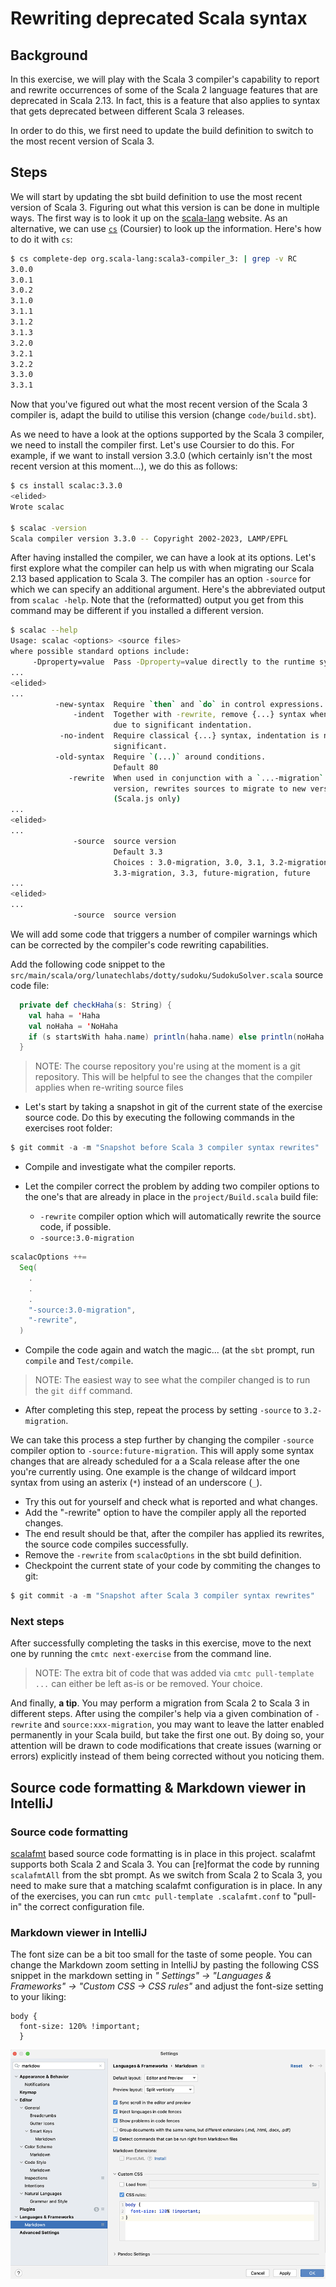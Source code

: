 #  Rewriting deprecated Scala syntax

## Background

In this exercise, we will play with the Scala 3 compiler's capability to report 
and rewrite occurrences of some of the Scala 2 language features that are deprecated
in Scala 2.13. In fact, this is a feature that also applies to syntax that gets
deprecated between different Scala 3 releases.

In order to do this, we first need to update the build definition to switch to the most recent
version of Scala 3.

## Steps

We will start by updating the sbt build definition to use the most recent version of Scala 3.
Figuring out what this version is can be done in multiple ways. The first way is to look it
up on the [scala-lang](https://www.scala-lang.org) website. As an alternative, we can use
[`cs`](https://github.com/coursier/coursier) (Coursier) to look up the information. Here's how to do it with `cs`:

```bash
$ cs complete-dep org.scala-lang:scala3-compiler_3: | grep -v RC
3.0.0
3.0.1
3.0.2
3.1.0
3.1.1
3.1.2
3.1.3
3.2.0
3.2.1
3.2.2
3.3.0
3.3.1
```

Now that you've figured out what the most recent version of the Scala 3 compiler is,
adapt the build to utilise this version (change `code/build.sbt`).

As we need to have a look at the options supported by the Scala 3 compiler, we need to install
the compiler first. Let's use Coursier to do this. For example, if we want to install version
3.3.0 (which certainly isn't the most recent version at this moment...), we do this as follows:

```bash
$ cs install scalac:3.3.0
<elided>
Wrote scalac

$ scalac -version
Scala compiler version 3.3.0 -- Copyright 2002-2023, LAMP/EPFL
```

After having installed the compiler, we can have a look at its options.
Let's first explore what the compiler can help us with when migrating our
Scala 2.13 based application to Scala 3. The compiler has an option `-source`
for which we can specify an additional argument. Here's the abbreviated output
from `scalac -help`. Note that the (reformatted) output you get from this command
may be different if you installed a different version.

```bash
$ scalac --help
Usage: scalac <options> <source files>
where possible standard options include:
     -Dproperty=value  Pass -Dproperty=value directly to the runtime system.
...
<elided>
...
          -new-syntax  Require `then` and `do` in control expressions.
              -indent  Together with -rewrite, remove {...} syntax when possible
                       due to significant indentation.
           -no-indent  Require classical {...} syntax, indentation is not
                       significant.
          -old-syntax  Require `(...)` around conditions.
                       Default 80
             -rewrite  When used in conjunction with a `...-migration` source
                       version, rewrites sources to migrate to new version.
                       (Scala.js only)
...
<elided>
...
              -source  source version
                       Default 3.3
                       Choices : 3.0-migration, 3.0, 3.1, 3.2-migration, 3.2,
                       3.3-migration, 3.3, future-migration, future
...
<elided>
...
              -source  source version
```

We will add some code that triggers a number of compiler warnings which can
be corrected by the compiler's code rewriting capabilities.

Add the following code snippet to the `src/main/scala/org/lunatechlabs/dotty/sudoku/SudokuSolver.scala` source code file:

```scala
  private def checkHaha(s: String) {
    val haha = 'Haha
    val noHaha = 'NoHaha
    if (s startsWith haha.name) println(haha.name) else println(noHaha.name)
  }
```

> NOTE: The course repository you're using at the moment is a git repository.
>      This will be helpful to see the changes that the compiler applies
>      when re-writing source files

- Let's start by taking a snapshot in git of the current state of the exercise
  source code. Do this by executing the following commands in the exercises
  root folder:

```scala
$ git commit -a -m "Snapshot before Scala 3 compiler syntax rewrites"
```

- Compile and investigate what the compiler reports.

- Let the compiler correct the problem by adding two compiler options to the
  one's that are already in place in the `project/Build.scala` build file:
  -  `-rewrite` compiler option which will automatically rewrite the source code,
     if possible.
  - `-source:3.0-migration` 

```scala
scalacOptions ++=
  Seq(
    .
    .
    .
    "-source:3.0-migration",
    "-rewrite",
  )
```

- Compile the code again and watch the magic... (at the `sbt` prompt, run `compile` and `Test/compile`.

> NOTE:  The easiest way to see what the compiler changed is to run the `git diff` command.

- After completing this step, repeat the process by setting `-source` to `3.2-migration`.

We can take this process a step further by changing the compiler
`-source` compiler option to `-source:future-migration`.
This will apply some syntax changes that are already scheduled for a
a Scala release after the one you're currently using. One example is the change of
wildcard import syntax from using an asterix (`*`) instead of an underscore (`_`).

- Try this out for yourself and check what is reported and what changes.
- Add the "-rewrite" option to have the compiler apply all the reported
  changes.
- The end result should be that, after the compiler has applied its rewrites, the source code
  compiles successfully.
- Remove the `-rewrite` from `scalacOptions` in the sbt build definition.
- Checkpoint the current state of your code by commiting the changes to git:

```scala
$ git commit -a -m "Snapshot after Scala 3 compiler syntax rewrites"
```

### Next steps

After successfully completing the tasks in this exercise, move to the next one by
running the `cmtc next-exercise` from the command line.

> NOTE: The extra bit of code that was added via `cmtc pull-template ...` can either be left as-is
>  or be removed. Your choice.

And finally, **a tip**. You may perform a migration from Scala 2 to Scala 3 in
different steps.
After using the compiler's help via a given combination of `-rewrite` and
`source:xxx-migration`,
you may want to leave the latter enabled permanently in your Scala build, but
take the first one out.
By doing so, your attention will be drawn to code modifications that create issues (warning or errors)
explicitly instead of them being corrected without you noticing them.

## Source code formatting & Markdown viewer in IntelliJ

### Source code formatting

[scalafmt](https://github.com/scalameta/scalafmt) based source code formatting is
in place in this project. scalafmt supports both Scala 2 and Scala 3. You can
[re]format the code by running `scalafmtAll` from the sbt prompt. As we switch from
Scala 2 to Scala 3, you need to make sure that a matching scalafmt configuration is
in place. In any of the exercises, you can run `cmtc pull-template .scalafmt.conf`
to "pull-in" the correct configuration file.

### Markdown viewer in IntelliJ

The font size can be a bit too small for the taste of some people. You can change the
Markdown zoom setting in IntelliJ by pasting the following CSS snippet in the
markdown setting in _" Settings" -> "Languages & Frameworks" -> "Custom CSS -> CSS rules"_
and adjust the font-size setting to your liking:

```
body {
  font-size: 120% !important;
  }
```

![IntelliJ Markdown viewer settings](images/Markdown-viewer-IntelliJ.png)
